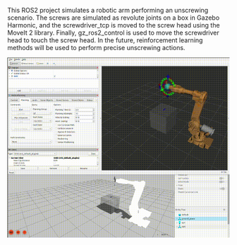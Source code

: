 This ROS2 project simulates a robotic arm performing an unscrewing scenario.
The screws are simulated as revolute joints on a box in Gazebo Harmonic, and the screwdriver_tcp is moved to the screw head using the MoveIt 2 library. Finally, gz_ros2_control is used to move the screwdriver head to touch the screw head. In the future, reinforcement learning methods will be used to perform precise unscrewing actions.


![Demo](resources/demo.gif)